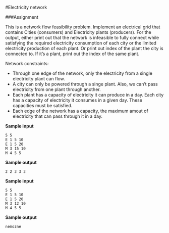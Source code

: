 #Electricity network

###Assignment

This is a network flow feasibility problem. Implement an electrical grid that contains Cities (consumers) and Electricity plants (producers). For the output, either print out that the network is infeasible to fully connect while satisfying the required electricity consumption of each city or the limited electricity production of each plant. Or print out index of the plant the city is connected to. If it’s a plant, print out the index of the same plant.

Network constraints:
- Through one edge of the network, only the electricity from a single electricity plant can flow.
- A city can only be powered through a singe plant. Also, we can’t pass electricity from one plant through another.
- Each plant has a capacity of electricity it can produce in a day. Each city has a capacity of electricity it consumes in a given day. These capacities must be satisfied.
- Each edge of the network has a capacity, the maximum amout of electricity that can pass through it in a day.

**Sample input**
```
5 5
E 1 5 10
E 1 5 20
M 3 15 10
M 4 5 5
```

**Sample output**
```
2 2 3 3 3
```

**Sample input**
```
5 5
E 1 5 10
E 1 5 20
M 3 12 10
M 4 5 5
```

**Sample output**
```
nemozne
```
